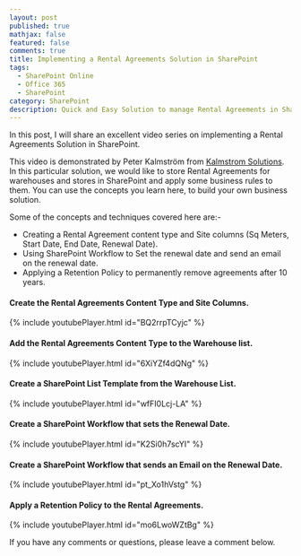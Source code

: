 ```yaml
---
layout: post
published: true
mathjax: false
featured: false
comments: true
title: Implementing a Rental Agreements Solution in SharePoint
tags:
  - SharePoint Online
  - Office 365
  - SharePoint
category: SharePoint
description: Quick and Easy Solution to manage Rental Agreements in SharePoint.
---
```

In this post, I will share an excellent video series on implementing a Rental Agreements Solution in SharePoint.

This video is demonstrated by Peter Kalmström from [Kalmstrom Solutions](http://kalmstrom.com/). In this particular solution, we would like to store Rental Agreements for warehouses and stores in SharePoint and apply some business rules to them. You can use the concepts you learn here, to build your own business solution.

Some of the concepts and techniques covered here are:-

- Creating a Rental Agreement content type and Site columns (Sq Meters, Start Date, End Date, Renewal Date).
- Using SharePoint Workflow to Set the renewal date and send an email on the renewal date.
- Applying a Retention Policy to permanently remove agreements after 10 years.

#### Create the Rental Agreements Content Type and Site Columns.  

{% include youtubePlayer.html id="BQ2rrpTCyjc" %}  




#### Add the Rental Agreements Content Type to the Warehouse list.
{% include youtubePlayer.html id="6XiYZf4dQNg" %}

#### Create a SharePoint List Template from the Warehouse List.
{% include youtubePlayer.html id="wfFI0Lcj-LA" %}

#### Create a SharePoint Workflow that sets the Renewal Date.
{% include youtubePlayer.html id="K2Si0h7scYI" %}

#### Create a SharePoint Workflow that sends an Email on the Renewal Date.
{% include youtubePlayer.html id="pt_Xo1hVstg" %}

#### Apply a Retention Policy to the Rental Agreements.
{% include youtubePlayer.html id="mo6LwoWZtBg" %}

If you have any comments or questions, please leave a comment below.
